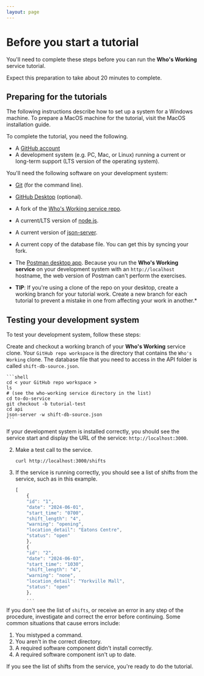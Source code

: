 ```yaml
---
layout: page
---
```


# Before you  start a tutorial

You'll need to complete these steps before you can run
the **Who's Working** service tutorial.

Expect this preparation to take about 20 minutes to complete.

## Preparing for the tutorials

The following instructions describe how to set up a system for a Windows machine. To prepare a MacOS machine for the tutorial, visit the MacOS installation guide.

To complete the tutorial, you need the following.

* A [GitHub account](https://github.com)
* A development system (e.g. PC, Mac, or Linux) running a current or
long-term support (LTS version of the operating system).

You'll need the following software on your development system:

* [Git](https://docs.github.com/en/get-started/quickstart/set-up-git) (for the command line).
* [GitHub Desktop](https://desktop.github.com) (optional).
* A fork of the [Who's Working service repo](https://github.com/writingteacher/who-working).
* A current/LTS version of [node.js](https://nodejs.org/en/).
* A current version of [json-server](https://www.npmjs.com/package/json-server).
* A current copy of the database file. You can get this by syncing your fork.
* The [Postman desktop app](https://www.postman.com/downloads/). Because you run the **Who's Working service** on your development system with an `http://localhost` hostname, the web version of Postman can't perform the exercises.

* **TIP**: If you're using a clone of the repo on your desktop, create a working branch for your tutorial work. Create a new branch for each tutorial to prevent a mistake in one from affecting your work in another.*

## Testing your development system

To test your development system, follow these steps:

Create and checkout a working branch of your **Who's Working** service clone. Your `GitHub repo workspace` is the directory that contains the `Who's Working` clone. The database file that you need to access in the API folder is called `shift-db-source.json`.

    ```shell
    cd < your GitHub repo workspace >
    ls
    # (see the who-working service directory in the list)
    cd to-do-service
    git checkout -b tutorial-test
    cd api
    json-server -w shift-db-source.json
    ```

If your development system is installed correctly, you should see the service start and display the URL of the service: `http://localhost:3000`.

2. Make a test call to the service.

    ```shell
    curl http://localhost:3000/shifts
    ```

3. If the service is running correctly, you should see a list of shifts from the service, such as in this example.

    ```js
    [
        {
        "id": "1",
        "date": "2024-06-01",
        "start_time": "0700",
        "shift_length": "4",
        "warning": "opening",
        "location_detail": "Eatons Centre",
        "status": "open"
        },
        {
        "id": "2",
        "date": "2024-06-03",
        "start_time": "1030",
        "shift_length": "4",
        "warning": "none",
        "location_detail": "Yorkville Mall",
        "status": "open"
        },
        ...
    ```

If you don't see the list of `shifts`, or receive an error in any step
of the procedure, investigate and correct the error before continuing.
Some common situations that cause errors include:

1. You mistyped a command.
2. You aren't in the correct directory.
3. A required software component didn't install correctly.
4. A required software component isn't up to date.

If you see the list of shifts from the service, you're ready to do
the tutorial.

